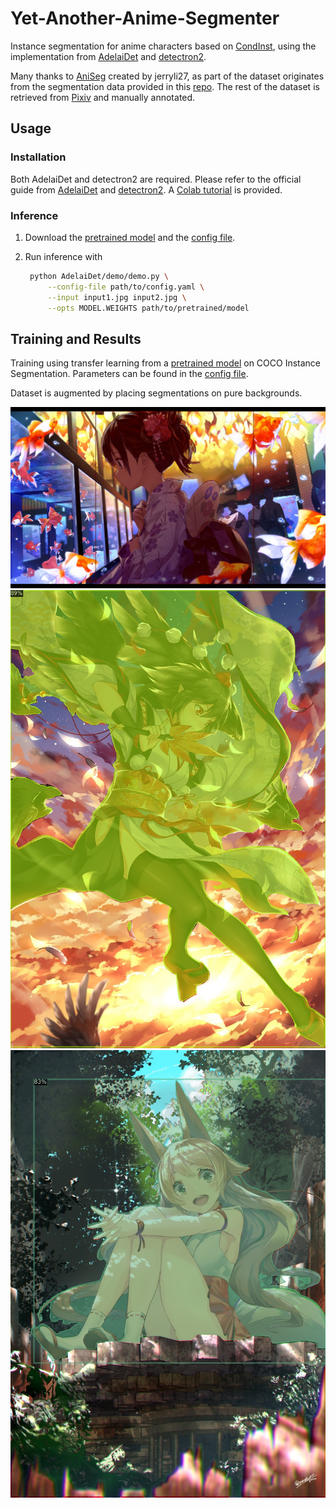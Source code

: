 # Yet-Another-Anime-Segmenter
Instance segmentation for anime characters based on [CondInst](https://arxiv.org/abs/2003.05664), using the implementation from [AdelaiDet](https://github.com/aim-uofa/AdelaiDet) and [detectron2](https://github.com/facebookresearch/detectron2).

Many thanks to [AniSeg](https://github.com/jerryli27/AniSeg) created by jerryli27, as part of the dataset originates from the segmentation data provided in this [repo](https://github.com/jerryli27/AniSeg#about-the-models). The rest of the dataset is retrieved from [Pixiv](https://www.pixiv.net/) and manually annotated.

## Usage
### Installation
Both AdelaiDet and detectron2 are required. Please refer to the official guide from [AdelaiDet](https://github.com/aim-uofa/AdelaiDet#installation) and [detectron2](https://github.com/facebookresearch/detectron2/blob/master/INSTALL.md). A [Colab tutorial](https://github.com/zymk9/Yet-Another-Anime-Segmenter/blob/main/Anime_Segmentation.ipynb) is provided.

### Inference
1. Download the [pretrained model](https://drive.google.com/file/d/1-3S47uS4BSOdPmY0dKy99WA-DA7OUMq5/view?usp=sharing) and the [config file](https://github.com/zymk9/Yet-Another-Anime-Segmenter/blob/main/config.yaml).

2. Run inference with
   ```bash
    python AdelaiDet/demo/demo.py \
        --config-file path/to/config.yaml \
        --input input1.jpg input2.jpg \
        --opts MODEL.WEIGHTS path/to/pretrained/model
   ```
## Training and Results
Training using transfer learning from a [pretrained model](https://github.com/aim-uofa/AdelaiDet#coco-instance-segmentation-baselines-with-condinst) on COCO Instance Segmentation. Parameters can be found in the [config file](https://github.com/zymk9/Yet-Another-Anime-Segmenter/blob/main/config.yaml).

Dataset is augmented by placing segmentations on pure backgrounds.

![sample1](./sample/64535234_p0_seg.jpg)
![sample2](./sample/52206792_p0_seg.jpg)
![sample3](./sample/64113607_p0_seg.jpg)
